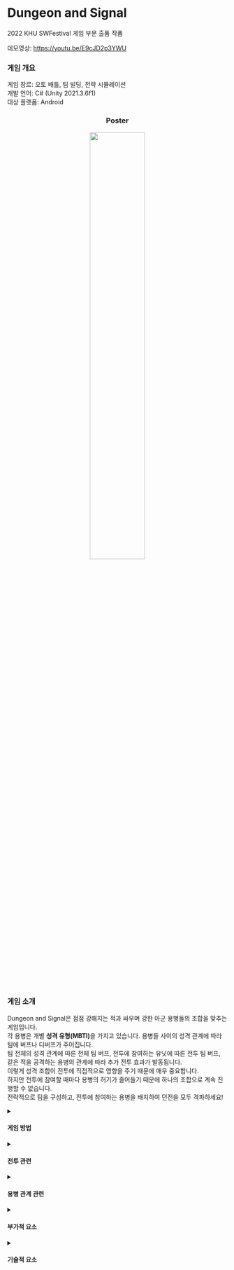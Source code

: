 # Dungeon and Signal
2022 KHU SWFestival 게임 부문 출품 작품   
   
데모영상: https://youtu.be/E9cJD2p3YWU

### 게임 개요
게임 장르: 오토 배틀, 팀 빌딩, 전략 시뮬레이션   
개발 언어: C# (Unity 2021.3.6f1)   
대상 플랫폼: Android   


<h3> <p align="center">Poster </p></h3>

<p align="center">
<img src="https://user-images.githubusercontent.com/99636089/202706444-ad42af45-a181-4e84-9f29-e99c4dc2014b.png" width = "50%" height="50%"></p>

### 게임 소개
Dungeon and Signal은 점점 강해지는 적과 싸우며 강한 아군 용병들의 조합을 맞추는 게임입니다.   
각 용병은 개별 <b>성격 유형(MBTI)</b>을 가지고 있습니다. 용병들 사이의 성격 관계에 따라 팀에 버프나 디버프가 주어집니다.    
팀 전체의 성격 관계에 따른 전체 팀 버프, 전투에 참여하는 유닛에 따른 전투 팀 버프, 같은 적을 공격하는 용병의 관계에 따라 추가 전투 효과가 발동됩니다.   
이렇게 성격 조합이 전투에 직접적으로 영향을 주기 때문에 매우 중요합니다.   
하지만 전투에 참여할 때마다 용병의 허기가 줄어들기 때문에 하나의 조합으로 계속 진행할 수 없습니다.   
전략적으로 팀을 구성하고, 전투에 참여하는 용병을 배치하여 던전을 모두 격파하세요!   



<details>
<summary><h4>게임 방법</h4></summary>
게임 시작시 원하는 용병을 선택하고, 본인 이름과 MBTI를 입력한다.   

맵에서 이동할 위치를 선택한다.   

맵은 총 3스테이지로 구성되어있으며, 점점 강한 적을 상대하여야 한다.   
<p align="center">
<h3> 해골 도시 > 죽음의 도시 > 고대 도시   </h3>
각 스테이지 보스    
<img src="https://user-images.githubusercontent.com/99636089/203457524-cfbdf4d9-cd0d-47fa-845d-8a3ad00b1155.png" width = "10%" height="10%">

<img src="https://user-images.githubusercontent.com/99636089/203457555-ce0d3f89-4f19-4ab7-a747-d78773b8a2d9.png" width = "10%" height="10%">

<img src="https://user-images.githubusercontent.com/99636089/203457580-312ac5b3-3100-4f66-bfcc-0e559d643e8a.png" width = "10%" height="10%">

 </p>

맵의 장소는 총 5가지로 구분된다.
- 숲 지역   
![image](https://user-images.githubusercontent.com/99636089/203456659-16caf1d3-7214-4a6f-80d9-f016c286fe29.png)   
   일반 적이 출현한다.   
   
- 동굴 지역   
![image](https://user-images.githubusercontent.com/99636089/203456700-9502ac6b-564f-4623-b3a3-6a9e8a4a0c7c.png)   
   강한 적이 출현한다.   

- 이벤트 지역   
![image](https://user-images.githubusercontent.com/99636089/203456677-ff966a34-8c04-483a-b188-1ab06d31e4f3.png)   
   장비 사거나 아군을 회복시키는 것과 같은 이벤트 발생한다.   
   질문 이벤트의 경우, 대답과 아군 MBTI에 따라 능력치가 변화한다.   

- 마을 지역   
![image](https://user-images.githubusercontent.com/99636089/203456785-1aab9837-5742-464b-8912-a055ea876bb0.png)   
   상점, 여관, 길드가 존재한다.    
   - 상점에서는 돈을 지불하고 장비를 살 수 있다.   
   - 여관에서는 돈을 지불하고 아군 용병의 허기를 채우거나, 체력을 회복시킬 수 있다.   
   - 길드에서는 돈을 지불하고 새로운 용병을 고요할 수 있다.   

<p align="center">
<img src="https://user-images.githubusercontent.com/99636089/203460789-83bb1d65-22ff-4ffb-a34b-4663fb8aef98.png" width = "30%" height="30%"></p>    

   
   <b>☆전투 중 소모되는 허기와 체력은 마을에서만 회복할 수 있음☆</b>   

- 보스 지역   
![image](https://user-images.githubusercontent.com/99636089/203456824-2a9ce976-438f-4fa0-a947-b674e0928d22.png)   
   매 스테이지 마지막에는 보스 지역이 존재하며, 해당 지역을 클리어해야만 다음 스테이지로 넘어갈 수 있다.   
</details>

<details>
<summary><h4>전투 관련</h4></summary>

전투 지역에 들어갈 경우, 전투 준비 > 전투 > 전투 결과 순으로 진행이 된다.   
1. 전투 준비 단계   
   적 유닛을 보고, 전략적으로 아군 용병을 배치해야 한다.   
   이때 배치하는 용병의 MBTI에 따라 적용되는 팀 효과가 달라진다.   
   전투에 참여하는 용병들은 10의 허기가 소모된다.   
   ![image](https://user-images.githubusercontent.com/99636089/203458320-7fa1840b-d867-4309-8e8a-9d034af467d6.png)   

   
2. 전투 단계      
   전투 시작 버튼을 누를 경우, 전투가 시작된다.   
   전투는 자동으로 진행되며, 각 캐릭터 들은 마나가 가득찰 경우 고유의 스킬을 사용한다.   
   MBTI 관계에 따라 같은 적을 공격할 경우, 추가 공격이 적용되는 것과 같은 버프가 적용된다.   
   ![image](https://user-images.githubusercontent.com/99636089/203458381-ca6ccb68-d315-46be-a78b-cb90e756c5ca.png)  
   
3. 전투 결과 단계      
   모든 적을 처치하거나 아군 용병이 전멸당하면, 전투가 종료된다.    
   모든 적을 처치할 경우, 처치한 적에 따라 돈이 주어진다.   
   모든 아군이 처치당할 경우, 해당 지역을 다시 도전해야 하며, 더 이상 싸울 용병이 없을 경우 게임이 종료된다.   
   ![image](https://user-images.githubusercontent.com/99636089/203456643-ea661857-1c33-4fe8-9141-3f64d81271da.png)   

   전투에서 잃은 체력은 유지된다.    

</details>

<details>
<summary><h4>용병 관계 관련</h4></summary> 
용병은 매 게임마다 MBTI가 정해진다.    
MBTI는 다음과 같이 3가지 요소에 적용된다.   

1. 팀 관계 랭크   

![image](https://user-images.githubusercontent.com/99636089/203456308-e3810b84-f911-4c2b-a789-e68e64e373e7.png)   

용병 사이 관계를 아래 시너지 표에 따라 팀 랭크 포인트가 정해진다.   

![image](https://user-images.githubusercontent.com/99636089/203456395-49b0de9f-a90b-4bdc-8291-2602a2ccf875.png)   

팀 랭크에 따라 전투 시 다음과 같은 추가 효과가 부여된다.   

![image](https://user-images.githubusercontent.com/99636089/203456452-c4817afa-6125-4eef-bde1-e7766b1bcc6c.png)   


2. 전투 팀 효과   
![image](https://user-images.githubusercontent.com/99636089/203456864-30efc168-ba3a-438e-bdd8-da4f167e9bad.png)   
해당 전투에 참여하는 용병에 따라 적용되는 팀 버프가 변화한다.   

3. 전투 시너지   
전투에서 관계가 좋은/나쁜 용병끼리 같은 적을 공격할 경우, 시너지 효과가 발동한다.    
![image](https://user-images.githubusercontent.com/99636089/203456578-d6de58cb-c259-4e49-9ecd-3a1008bb11b3.png)   


</details>

<details>
<summary><h4>부가적 요소</h4> </summary>

<h5> 장비 </h5>   
   
![image](https://user-images.githubusercontent.com/99636089/203458833-d789a8e2-cc31-45ad-814e-822f7e1d9b08.png)   
   
마을, 전투, 이벤트 등을 통해 장비를 구매하거나 얻을 수 있다.    
같은 등급의 같은 장비 두 개를 합쳐 다음 등급의 장비로 강화할 수 있으며, 그에 따른 효과가 증가한다.   
   
</details>

<details>
<summary><h4>기술적 요소</h4></summary>
1. [BT구현] 유니티에서 효율적인 전투 AI 구현을 위한, Behavior Tree 기능 구현.
<p align="center">
<img src="https://user-images.githubusercontent.com/99636089/202720097-54eb088f-2713-45e7-b23a-31a2e835be27.png"> </p>

2. [전투 시스템] 전투 맵의 경우 노드 단위로 구분하여, 가까운 적 탐색, 이동, 전투 시스템 구현.
<p align="center">
<img src="https://user-images.githubusercontent.com/99636089/202709877-f14688b1-0fe0-486c-978a-21342bd0b362.gif" width = "50%" height="50%"></p>

3. [절차적 맵 생성] 새 게임 시작 혹은 다음 스테이지로 넘어갈 경우, 알고리즘에 따라 절차적 지도 생성.
<img src="https://user-images.githubusercontent.com/99636089/202722466-7c79d658-bb43-4a8d-a408-7b6e9a5f9314.png">
<img src="https://user-images.githubusercontent.com/99636089/202722473-dd9c8c9c-4343-4184-ba10-50b591884dec.png">

이에 대해서는 기획에 따라 유동적으로 수정할 수 있게 시스템 구현.
![image](https://user-images.githubusercontent.com/99636089/203458964-341d9514-25a4-4cc5-9aff-5a255afb0d2a.png)   

4. 데이터 세이브&로드
현재 아군에 대한 체력, 허기, 장비와 같은 정보와 현재 클리어 스테이지 현재 맵의 형태 등을 모두 데이터로 저장함.
이어하기를 할 경우 해당 정보를 받아와 이어서 진행할 수 있음.
   
5. 로그 시스템   
전투 시 발생하는 스킬이나 적 처치와 같은 기록은 전투 중 로그로 기록됨.   
![image](https://user-images.githubusercontent.com/99636089/203457335-c5b5237e-c71e-4fef-b2e7-3dbd2df91f48.png)   


</details>

